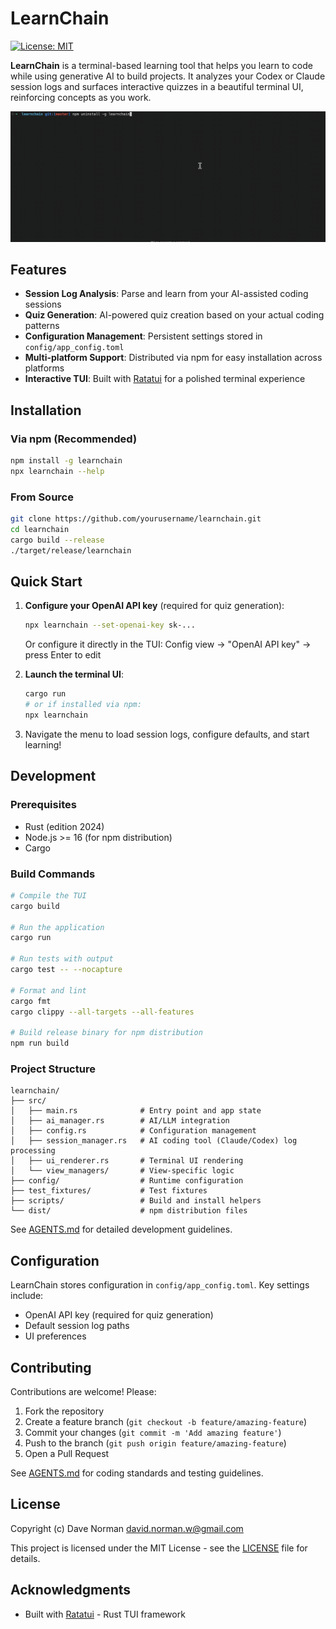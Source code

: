 # LearnChain

[![License: MIT](https://img.shields.io/badge/License-MIT-yellow.svg)](https://opensource.org/licenses/MIT)

**LearnChain** is a terminal-based learning tool that helps you learn to code while using generative AI to build projects. It analyzes your Codex or Claude session logs and surfaces interactive quizzes in a beautiful terminal UI, reinforcing concepts as you work.

![Example Movie](readme_resources/example_mov.gif)

## Features

- **Session Log Analysis**: Parse and learn from your AI-assisted coding sessions
- **Quiz Generation**: AI-powered quiz creation based on your actual coding patterns
- **Configuration Management**: Persistent settings stored in `config/app_config.toml`
- **Multi-platform Support**: Distributed via npm for easy installation across platforms
- **Interactive TUI**: Built with [Ratatui](https://ratatui.rs) for a polished terminal experience

## Installation

### Via npm (Recommended)

```bash
npm install -g learnchain
npx learnchain --help
```

### From Source

```bash
git clone https://github.com/yourusername/learnchain.git
cd learnchain
cargo build --release
./target/release/learnchain
```

## Quick Start

1. **Configure your OpenAI API key** (required for quiz generation):
   ```bash
   npx learnchain --set-openai-key sk-...
   ```

   Or configure it directly in the TUI: Config view → "OpenAI API key" → press Enter to edit

2. **Launch the terminal UI**:
   ```bash
   cargo run
   # or if installed via npm:
   npx learnchain
   ```

3. Navigate the menu to load session logs, configure defaults, and start learning!

## Development

### Prerequisites

- Rust (edition 2024)
- Node.js >= 16 (for npm distribution)
- Cargo

### Build Commands

```bash
# Compile the TUI
cargo build

# Run the application
cargo run

# Run tests with output
cargo test -- --nocapture

# Format and lint
cargo fmt
cargo clippy --all-targets --all-features

# Build release binary for npm distribution
npm run build
```

### Project Structure

```
learnchain/
├── src/
│   ├── main.rs              # Entry point and app state
│   ├── ai_manager.rs        # AI/LLM integration
│   ├── config.rs            # Configuration management
│   ├── session_manager.rs   # AI coding tool (Claude/Codex) log processing
│   ├── ui_renderer.rs       # Terminal UI rendering
│   └── view_managers/       # View-specific logic
├── config/                  # Runtime configuration
├── test_fixtures/           # Test fixtures
├── scripts/                 # Build and install helpers
└── dist/                    # npm distribution files
```

See [AGENTS.md](AGENTS.md) for detailed development guidelines.

## Configuration

LearnChain stores configuration in `config/app_config.toml`. Key settings include:

- OpenAI API key (required for quiz generation)
- Default session log paths
- UI preferences

## Contributing

Contributions are welcome! Please:

1. Fork the repository
2. Create a feature branch (`git checkout -b feature/amazing-feature`)
3. Commit your changes (`git commit -m 'Add amazing feature'`)
4. Push to the branch (`git push origin feature/amazing-feature`)
5. Open a Pull Request

See [AGENTS.md](AGENTS.md) for coding standards and testing guidelines.

## License

Copyright (c) Dave Norman <david.norman.w@gmail.com>

This project is licensed under the MIT License - see the [LICENSE](LICENSE) file for details.

## Acknowledgments

- Built with [Ratatui](https://ratatui.rs) - Rust TUI framework
